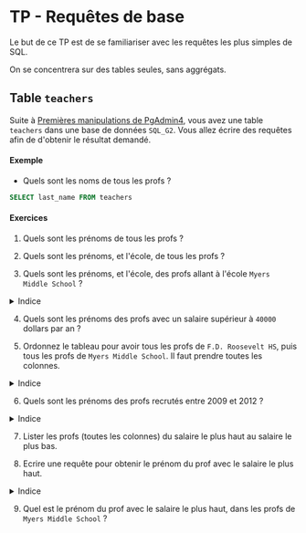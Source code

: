 # TP - Requêtes de base

Le but de ce TP est de se familiariser avec les requêtes les plus simples de SQL.

On se concentrera sur des tables seules, sans aggrégats.

## Table `teachers`

Suite à [Premières manipulations de PgAdmin4](/TP/SELECT/Mise%20en%20place.md), vous avez une table `teachers` dans une base de données `SQL_G2`.
Vous allez écrire des requêtes afin de d'obtenir le résultat demandé.

#### Exemple 

 - Quels sont les noms de tous les profs ?

```sql
SELECT last_name FROM teachers
```

#### Exercices

1) Quels sont les prénoms de tous les profs ?

<!-- ```sql
SELECT first_name FROM teachers
``` -->

2) Quels sont les prénoms, et l'école, de tous les profs ?

<!-- ```sql
SELECT first_name, school FROM teachers
``` -->

3) Quels sont les prénoms, et l'école, des profs allant à l'école `Myers Middle School` ?

<details>
    <summary> Indice </summary>
    `WHERE`
</details>

<!-- ```sql
SELECT first_name, school FROM teachers
WHERE school = 'Myers Middle School'
``` -->

4) Quels sont les prénoms des profs avec un salaire supérieur à `40000` dollars par an ?

<!-- ```sql
SELECT first_name FROM teachers
WHERE salary > 40000
``` -->

5) Ordonnez le tableau pour avoir tous les profs de `F.D. Roosevelt HS`, puis tous les profs de `Myers Middle School`. Il faut prendre toutes les colonnes.

<details>
    <summary> Indice </summary>
    `ORDER BY`
</details>

<!-- ```sql
SELECT * FROM teachers
ORDER BY school ASC
``` -->

6) Quels sont les prénoms des profs recrutés entre 2009 et 2012 ?

<details>
    <summary> Indice </summary>
    `WHERE ... AND`
</details>

<!-- ```sql
SELECT first_name FROM teachers
WHERE hire_date > '2009-01-01'
AND hire_date < '2012-01-01'
``` -->

7) Lister les profs (toutes les colonnes) du salaire le plus haut au salaire le plus bas.

<!-- ```sql
SELECT * FROM teachers
ORDER BY salary DESC
``` -->

8) Ecrire une requête pour obtenir le prénom du prof avec le salaire le plus haut.

<details>
    <summary> Indice </summary>
    `LIMIT 1`
</details>

<!-- ```sql
SELECT first_name FROM teachers
ORDER BY salary DESC
LIMIT 1
``` -->

9) Quel est le prénom du prof avec le salaire le plus haut, dans les profs de `Myers Middle School` ?

<!-- ```sql
SELECT first_name FROM teachers
WHERE school = 'Myers Middle School'
ORDER BY salary DESC
LIMIT 1
``` -->